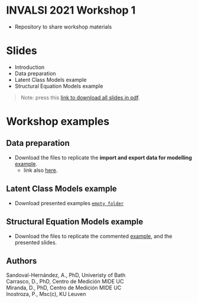 
# INVALSI 2021 Workshop 1

-   Repository to share workshop materials

# Slides

-   Introduction
-   Data preparation
-   Latent Class Models example
-   Structural Equation Models example

> Note: press this [link to download all slides in
> pdf](https://www.dropbox.com/sh/asn8sp0qf7f7rvl/AAAa_gBQuha513OQbTxsPHKMa?dl=1).

# Workshop examples

## Data preparation

-   Download the files to replicate the **import and export data for
    modelling**
    [example](https://www.dropbox.com/sh/li9sndp5irp0ffa/AACcp5llXkcCWKDwcFeySt7Na?dl=1).
    -   link also
        [here](https://www.dropbox.com/sh/li9sndp5irp0ffa/AACcp5llXkcCWKDwcFeySt7Na?dl=1).

## Latent Class Models example

-   Download presented examples
    [`empty folder`](https://www.dropbox.com/sh/r18pra0fhig85y2/AACkgpBpKWuO80waD2AeTBoUa?dl=1)

## Structural Equation Models example

-   Download the files to replicate the commented
    [example](https://www.dropbox.com/sh/lggup1w5h0mp4k4/AADbDIzv-O5XgpPE2-eZfKUDa?dl=1),
    and the presented slides.

## Authors

Sandoval-Hernández, A., PhD, Univeristy of Bath  
Carrasco, D., PhD, Centro de Medición MIDE UC  
Miranda, D., PhD, Centro de Medición MIDE UC  
Inostroza, P., Msc(c), KU Leuven
